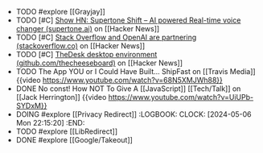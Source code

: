 - TODO #explore [[Grayjay]]
- TODO [#C] [Show HN: Supertone Shift – AI powered Real-time voice changer (supertone.ai)](https://news.ycombinator.com/item?id=40271706) on [[Hacker News]]
- TODO [#C] [Stack Overflow and OpenAI are partnering (stackoverflow.co)](https://news.ycombinator.com/item?id=40274371) on [[Hacker News]]
- TODO [#C] [TheDesk desktop environment (github.com/thecheeseboard)](https://news.ycombinator.com/item?id=40267559) on [[Hacker News]]
- TODO The App YOU or I Could Have Built... ShipFast on [[Travis Media]]
  {{video https://www.youtube.com/watch?v=68N5XMJWh88}}
- DONE No const! How NOT To Give A [[JavaScript]] [[Tech/Talk]] on [[Jack Herrington]]
  {{video https://www.youtube.com/watch?v=UiUPb-SYDxM}}
- DOING #explore [[Privacy Redirect]]
  :LOGBOOK:
  CLOCK: [2024-05-06 Mon 22:15:20]
  :END:
- TODO #explore [[LibRedirect]]
- DONE #explore [[Google/Takeout]]